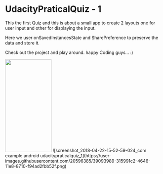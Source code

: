 # UdacityPraticalQuiz - 1
This the first Quiz and this is about a small app to create 2 layouts one for user input and other for displaying the input.

Here we user onSavedInstancesState and SharePreference to preserve the data and store it.

Check out the project and play around. happy Coding guys... :)

<img src="https://user-images.githubusercontent.com/20596385/39093988-2f1a5810-4646-11e8-9c2b-b56467306a0b.png" height="300" width="150">
![screenshot_2018-04-22-15-52-59-024_com example android udacitypraticalquiz_1](https://user-images.githubusercontent.com/20596385/39093989-315991c2-4646-11e8-8710-f94ad2fbb52f.png)
